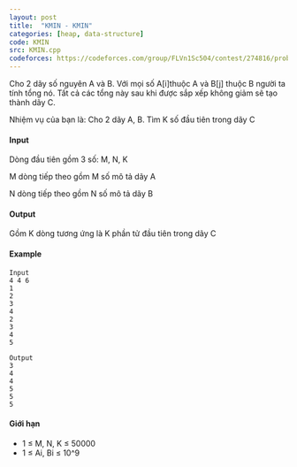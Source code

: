 ```yaml
---
layout: post
title:  "KMIN - KMIN"
categories: [heap, data-structure]
code: KMIN
src: KMIN.cpp
codeforces: https://codeforces.com/group/FLVn1Sc504/contest/274816/problem/O
---
```




  


Cho 2 dãy số nguyên A và B. Với mọi số A\[i\]thuộc A và B\[j\] thuộc B người ta tính tổng nó. Tất cả các tổng này sau khi được sắp xếp không giảm sẽ tạo thành dãy C.

Nhiệm vụ của bạn là: Cho 2 dãy A, B. Tìm K số đầu tiên trong dãy C

#### Input

Dòng đầu tiên gồm 3 số: M, N, K

M dòng tiếp theo gồm M số mô tả dãy A

N dòng tiếp theo gồm N số mô tả dãy B

#### Output

Gồm K dòng tương ứng là K phần tử đầu tiên trong dãy C

#### Example

```
Input
4 4 6
1
2
3
4
2
3
4
5

Output
3
4
4
5
5
5

```

#### Giới hạn

+ 1 ≤ M, N, K ≤ 50000
+ 1 ≤ Ai, Bi ≤ 10^9

<!--more-->

